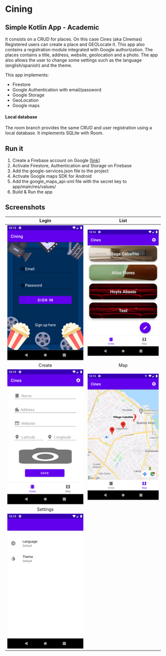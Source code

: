 # Cining

## Simple Kotlin App - Academic
It consists on a CRUD for places. On this case Cines (aka Cinemas)
Registered users can create a place and GEOLocate it.
This app also contains a registration module integrated with Google authorization.
The places contains a title, address, website, geolocation and a photo.
The app also allows the user to change some settings such as the language (english/spanish) and the theme.

This app implements:
- Firestore
- Google Authentication with email/password
- Google Storage
- GeoLocation
- Google maps

#### Local database
The room branch provides the same CRUD and user registration using a local database.
It implements SQLite with Room.

## Run it
1. Create a Firebase account on Google [[link]](https://console.firebase.google.com)
2. Activate Firestore, Authentication and Storage on Firebase
3. Add the google-services.json file to the project
4. Activate Google maps SDK for Android
5. Add the google_maps_api-xml file with the secret key to app/main/res/values/
6. Build & Run the app


## Screenshots

| Login | List |
| :---: | :---: |
| ![Login](./docs/login.png) | ![Place List](./docs/list.png) |
| Create | Map |
| ![Create](./docs/create.png) | ![Map](./docs/map.png) |
| Settings|  |
| ![Settings](./docs/settings.png) |  |

